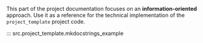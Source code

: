 This part of the project documentation focuses on
an **information-oriented** approach. Use it as a
reference for the technical implementation of the
`project_template` project code.

::: src.project_template.mkdocstrings_example
